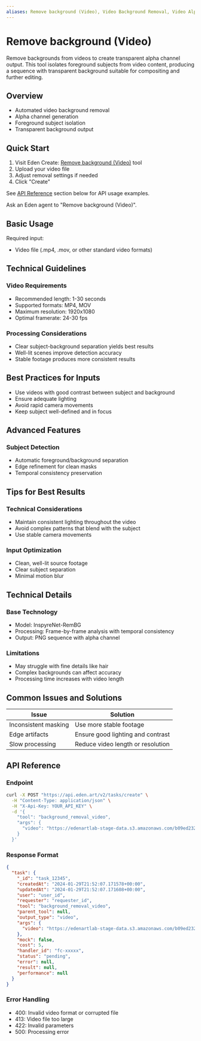 ```yaml
---
aliases: Remove background (Video), Video Background Removal, Video Alpha Channel Generator
---
```


# Remove background (Video)

Remove backgrounds from videos to create transparent alpha channel output. This tool isolates foreground subjects from video content, producing a sequence with transparent background suitable for compositing and further editing.

## Overview

- Automated video background removal
- Alpha channel generation
- Foreground subject isolation
- Transparent background output

## Quick Start

1. Visit Eden Create: [Remove background (Video)](https://beta.eden.art/create/background_removal_video) tool
2. Upload your video file
3. Adjust removal settings if needed
4. Click "Create"

See [API Reference](#api-reference) section below for API usage examples.

Ask an Eden agent to "Remove background (Video)".

## Basic Usage

Required input:
- Video file (.mp4, .mov, or other standard video formats)

## Technical Guidelines

### Video Requirements
- Recommended length: 1-30 seconds
- Supported formats: MP4, MOV
- Maximum resolution: 1920x1080
- Optimal framerate: 24-30 fps

### Processing Considerations
- Clear subject-background separation yields best results
- Well-lit scenes improve detection accuracy
- Stable footage produces more consistent results

## Best Practices for Inputs

- Use videos with good contrast between subject and background
- Ensure adequate lighting
- Avoid rapid camera movements
- Keep subject well-defined and in focus

## Advanced Features

### Subject Detection
- Automatic foreground/background separation
- Edge refinement for clean masks
- Temporal consistency preservation

## Tips for Best Results

### Technical Considerations
- Maintain consistent lighting throughout the video
- Avoid complex patterns that blend with the subject
- Use stable camera movements

### Input Optimization
- Clean, well-lit source footage
- Clear subject separation
- Minimal motion blur

## Technical Details

### Base Technology
- Model: InspyreNet-RemBG
- Processing: Frame-by-frame analysis with temporal consistency
- Output: PNG sequence with alpha channel

### Limitations
- May struggle with fine details like hair
- Complex backgrounds can affect accuracy
- Processing time increases with video length

## Common Issues and Solutions

| Issue | Solution |
|-------|----------|
| Inconsistent masking | Use more stable footage |
| Edge artifacts | Ensure good lighting and contrast |
| Slow processing | Reduce video length or resolution |

## API Reference

### Endpoint
```bash
curl -X POST "https://api.eden.art/v2/tasks/create" \
  -H "Content-Type: application/json" \
  -H "X-Api-Key: YOUR_API_KEY" \
  -d '{
    "tool": "background_removal_video",
    "args": {
      "video": "https://edenartlab-stage-data.s3.amazonaws.com/b09ed23211a88017430bd687b1989dcd41f18222343fcd8f133f7cda489100b0.mp4"
    }
  }'
```

### Response Format
```json
{
  "task": {
    "_id": "task_12345",
    "createdAt": "2024-01-29T21:52:07.171578+00:00",
    "updatedAt": "2024-01-29T21:52:07.171608+00:00",
    "user": "user_id",
    "requester": "requester_id",
    "tool": "background_removal_video",
    "parent_tool": null,
    "output_type": "video",
    "args": {
      "video": "https://edenartlab-stage-data.s3.amazonaws.com/b09ed23211a88017430bd687b1989dcd41f18222343fcd8f133f7cda489100b0.mp4"
    },
    "mock": false,
    "cost": 5,
    "handler_id": "fc-xxxxx",
    "status": "pending",
    "error": null,
    "result": null,
    "performance": null
  }
}
```

### Error Handling
- 400: Invalid video format or corrupted file
- 413: Video file too large
- 422: Invalid parameters
- 500: Processing error